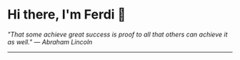 <h1>Hi there, I'm Ferdi 👋</h1>

<p><em>
  "That some achieve great success is proof to all that others can achieve it as well." — Abraham Lincoln
</em></p>

---
